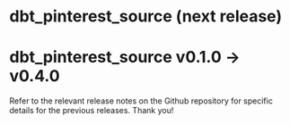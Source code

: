 # dbt_pinterest_source (next release)

# dbt_pinterest_source v0.1.0 -> v0.4.0
Refer to the relevant release notes on the Github repository for specific details for the previous releases. Thank you!